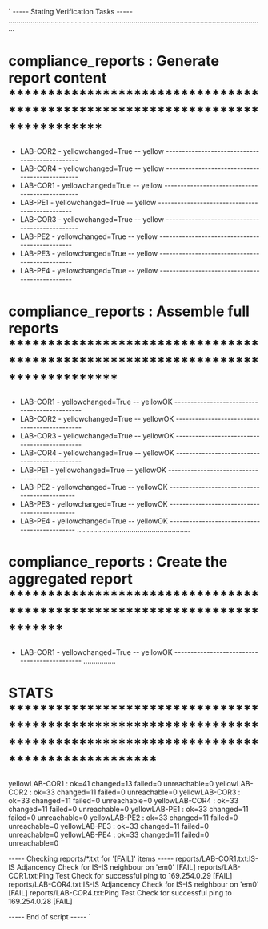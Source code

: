 `
----- Stating Verification Tasks -----
...............................................................................................................................
# compliance_reports : Generate report content ****************************************************************************
  * LAB-COR2                   - yellowchanged=True -- yellow -----------------------------------------------
  * LAB-COR4                   - yellowchanged=True -- yellow -----------------------------------------------
  * LAB-COR1                   - yellowchanged=True -- yellow -----------------------------------------------
  * LAB-PE1                    - yellowchanged=True -- yellow -----------------------------------------------
  * LAB-COR3                   - yellowchanged=True -- yellow -----------------------------------------------
  * LAB-PE2                    - yellowchanged=True -- yellow -----------------------------------------------
  * LAB-PE3                    - yellowchanged=True -- yellow -----------------------------------------------
  * LAB-PE4                    - yellowchanged=True -- yellow -----------------------------------------------
# compliance_reports : Assemble full reports ******************************************************************************
  * LAB-COR1                   - yellowchanged=True -- yellowOK ---------------------------------------------
  * LAB-COR2                   - yellowchanged=True -- yellowOK ---------------------------------------------
  * LAB-COR3                   - yellowchanged=True -- yellowOK ---------------------------------------------
  * LAB-COR4                   - yellowchanged=True -- yellowOK ---------------------------------------------
  * LAB-PE1                    - yellowchanged=True -- yellowOK ---------------------------------------------
  * LAB-PE2                    - yellowchanged=True -- yellowOK ---------------------------------------------
  * LAB-PE3                    - yellowchanged=True -- yellowOK ---------------------------------------------
  * LAB-PE4                    - yellowchanged=True -- yellowOK ---------------------------------------------
........................................................
# compliance_reports : Create the aggregated report ***********************************************************************
  * LAB-COR1                   - yellowchanged=True -- yellowOK ---------------------------------------------
................

# STATS *******************************************************************************************************************
yellowLAB-COR1    : ok=41       changed=13      failed=0        unreachable=0
yellowLAB-COR2    : ok=33       changed=11      failed=0        unreachable=0
yellowLAB-COR3    : ok=33       changed=11      failed=0        unreachable=0
yellowLAB-COR4    : ok=33       changed=11      failed=0        unreachable=0
yellowLAB-PE1    : ok=33        changed=11      failed=0        unreachable=0
yellowLAB-PE2    : ok=33        changed=11      failed=0        unreachable=0
yellowLAB-PE3    : ok=33        changed=11      failed=0        unreachable=0
yellowLAB-PE4    : ok=33        changed=11      failed=0        unreachable=0

----- Checking reports/*.txt for '[FAIL]' items -----
reports/LAB-COR1.txt:IS-IS Adjancency                                  Check for IS-IS neighbour on 'em0'                                         [FAIL]
reports/LAB-COR1.txt:Ping Test                                         Check for successful ping to 169.254.0.29                                  [FAIL]
reports/LAB-COR4.txt:IS-IS Adjancency                                  Check for IS-IS neighbour on 'em0'                                         [FAIL]
reports/LAB-COR4.txt:Ping Test                                         Check for successful ping to 169.254.0.28                                  [FAIL]

----- End of script -----
`